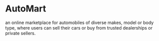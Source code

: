 # AutoMart
an online marketplace for automobiles of diverse makes, model or body type, where users can sell their cars or buy from trusted dealerships or private sellers.
